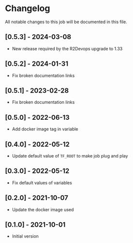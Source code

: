 # Changelog
All notable changes to this job will be documented in this file.

## [0.5.3] - 2024-03-08
* New release required by the R2Devops upgrade to 1.33

## [0.5.2] - 2024-01-31
* Fix broken documentation links

## [0.5.1] - 2023-02-28
* Fix broken documentation links

## [0.5.0] - 2022-06-13
* Add docker image tag in variable 

## [0.4.0] - 2022-05-12
* Update default value of `TF_ROOT` to make job plug and play

## [0.3.0] - 2022-05-12
* Fix default values of variables

## [0.2.0] - 2021-10-07
* Update the docker image used

## [0.1.0] - 2021-10-01
* Initial version
